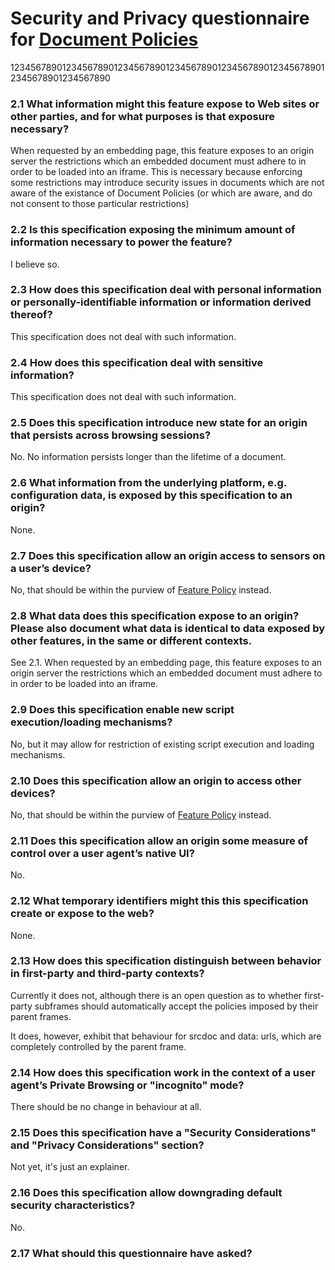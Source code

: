# Security and Privacy questionnaire for [Document Policies](https://github.com/w3c/webappsec-feature-policy/blob/master/document-policy-explainer.md)
12345678901234567890123456789012345678901234567890123456789012345678901234567890
### 2.1 What information might this feature expose to Web sites or other parties, and for what purposes is that exposure necessary?

When requested by an embedding page, this feature exposes to an origin server
the restrictions which an embedded document must adhere to in order to be
loaded into an iframe. This is necessary because enforcing some restrictions
may introduce security issues in documents which are not aware of the
existance of Document Policies (or which are aware, and do not consent to
those particular restrictions)

### 2.2 Is this specification exposing the minimum amount of information necessary to power the feature?
I believe so.

### 2.3 How does this specification deal with personal information or personally-identifiable information or information derived thereof?
This specification does not deal with such information.

### 2.4 How does this specification deal with sensitive information?
This specification does not deal with such information.

### 2.5 Does this specification introduce new state for an origin that persists across browsing sessions?
No. No information persists longer than the lifetime of a document.

### 2.6 What information from the underlying platform, e.g. configuration data, is exposed by this specification to an origin?
None.

### 2.7 Does this specification allow an origin access to sensors on a user’s device?
No, that should be within the purview of [Feature Policy](https://w3c.github.io/webappsec-feature-policy/) instead.

### 2.8 What data does this specification expose to an origin? Please also document what data is identical to data exposed by other features, in the same or different contexts.
See 2.1. When requested by an embedding page, this feature exposes to an origin
server the restrictions which an embedded document must adhere to in order to be
loaded into an iframe.

### 2.9 Does this specification enable new script execution/loading mechanisms?
No, but it may allow for restriction of existing script execution and loading
mechanisms.

### 2.10 Does this specification allow an origin to access other devices?
No, that should be within the purview of [Feature Policy](https://w3c.github.io/webappsec-feature-policy/) instead.

### 2.11 Does this specification allow an origin some measure of control over a user agent’s native UI?
No.

### 2.12 What temporary identifiers might this this specification create or expose to the web?
None.

### 2.13 How does this specification distinguish between behavior in first-party and third-party contexts?
Currently it does not, although there is an open question as to whether first-party subframes should automatically accept the policies imposed by their parent frames.

It does, however, exhibit that behaviour for srcdoc and data: urls, which are completely controlled by the parent frame.

### 2.14 How does this specification work in the context of a user agent’s Private Browsing or "incognito" mode?
There should be no change in behaviour at all.

### 2.15 Does this specification have a "Security Considerations" and "Privacy Considerations" section?
Not yet, it's just an explainer.

### 2.16 Does this specification allow downgrading default security characteristics?
No.

### 2.17 What should this questionnaire have asked?

